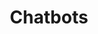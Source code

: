 ---
# This topic lives at
# https://digital.gov/topics/chatbots

slug: "chatbots"

# Topic Title
title: "Chatbots"

# description — keep it short and clear
summary: ""


# Weight
weight: 1

# For more information on managing topics,
# see https://github.com/GSA/digitalgov.gov/wiki
---